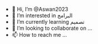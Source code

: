 - 👋 Hi, I’m @Aswan2023
- 👀 I’m interested in البرامج 
- 🌱 I’m currently learning تصميم
- 💞️ I’m looking to collaborate on ...
- 📫 How to reach me ...

<!---
Aswan2023/Aswan2023 is a ✨ special ✨ repository because its `README.md` (this file) appears on your GitHub profile.
You can click the Preview link to take a look at your changes.
--->
